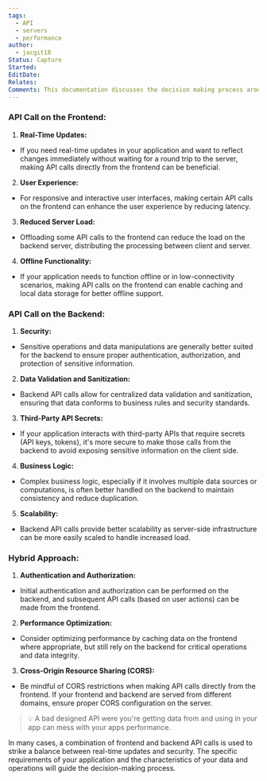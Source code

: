 ```yaml
---
tags:
  - API
  - servers
  - performance
author:
  - jacgit18
Status: Capture
Started: 
EditDate: 
Relates: 
Comments: This documentation discusses the decision making process around API call on the frontend versus the backend which depends on various factors, and there isn't a one-size-fits-all answer.
---
```

### API Call on the Frontend:  
  
1. **Real-Time Updates:**  
- If you need real-time updates in your application and want to reflect changes immediately without waiting for a round trip to the server, making API calls directly from the frontend can be beneficial.  
  
2. **User Experience:**  
- For responsive and interactive user interfaces, making certain API calls on the frontend can enhance the user experience by reducing latency.  
  
3. **Reduced Server Load:**  
- Offloading some API calls to the frontend can reduce the load on the backend server, distributing the processing between client and server.  
  
4. **Offline Functionality:**  
- If your application needs to function offline or in low-connectivity scenarios, making API calls on the frontend can enable caching and local data storage for better offline support.  
  
### API Call on the Backend:  
  
1. **Security:**  
- Sensitive operations and data manipulations are generally better suited for the backend to ensure proper authentication, authorization, and protection of sensitive information.  
  
2. **Data Validation and Sanitization:**  
- Backend API calls allow for centralized data validation and sanitization, ensuring that data conforms to business rules and security standards.  
  
3. **Third-Party API Secrets:**  
- If your application interacts with third-party APIs that require secrets (API keys, tokens), it's more secure to make those calls from the backend to avoid exposing sensitive information on the client side.  
  
4. **Business Logic:**  
- Complex business logic, especially if it involves multiple data sources or computations, is often better handled on the backend to maintain consistency and reduce duplication.  
  
5. **Scalability:**  
- Backend API calls provide better scalability as server-side infrastructure can be more easily scaled to handle increased load.  
  
### Hybrid Approach:  
  
1. **Authentication and Authorization:**  
- Initial authentication and authorization can be performed on the backend, and subsequent API calls (based on user actions) can be made from the frontend.  
  
2. **Performance Optimization:**  
- Consider optimizing performance by caching data on the frontend where appropriate, but still rely on the backend for critical operations and data integrity.  
  
3. **Cross-Origin Resource Sharing (CORS):**  
- Be mindful of CORS restrictions when making API calls directly from the frontend. If your frontend and backend are served from different domains, ensure proper CORS configuration on the server.  
> 💡 A bad designed API were you're getting data from and using in your app can mess with your apps performance.
  
In many cases, a combination of frontend and backend API calls is used to strike a balance between real-time updates and security. The specific requirements of your application and the characteristics of your data and operations will guide the decision-making process.


